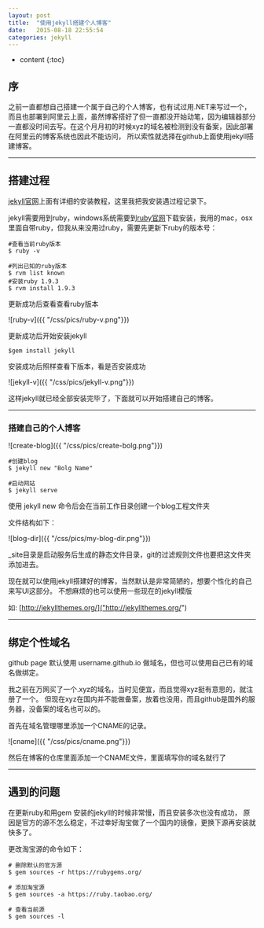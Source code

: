 ```yaml
---
layout: post
title:  "使用jekyll搭建个人博客"
date:   2015-08-18 22:55:54
categories: jekyll 
---
```



* content
{:toc}

## 序


之前一直都想自己搭建一个属于自己的个人博客，也有试过用.NET来写过一个， 而且也部署到阿里云上面，虽然博客搭好了但一直都没开始动笔，因为编辑器部分一直都没时间去写。在这个月月初的时候xyz的域名被检测到没有备案，因此部署在阿里云的博客系统也因此不能访问， 所以索性就选择在github上面使用jekyll搭建博客。

---

## 搭建过程

[jekyll官网](http://jekyllrb.com/)上面有详细的安装教程，这里我把我安装遇过程记录下。

jekyll需要用到ruby，windows系统需要到[ruby官网](https://www.ruby-lang.org/en/downloads/)下载安装，我用的mac，osx里面自带ruby，但我从来没用过ruby，需要先更新下ruby的版本号：

	#查看当前ruby版本
	$ ruby -v

	#列出已知的ruby版本
	$ rvm list known
	#安装ruby 1.9.3
	$ rvm install 1.9.3


更新成功后查看查看ruby版本

![ruby-v]({{ "/css/pics/ruby-v.png"}})

更新成功后开始安装jekyll

	$gem install jekyll

安装成功后照样查看下版本，看是否安装成功

![jekyll-v]({{ "/css/pics/jekyll-v.png"}})

这样jekyll就已经全部安装完毕了，下面就可以开始搭建自己的博客。

---

### 搭建自己的个人博客

![create-blog]({{ "/css/pics/create-bolg.png"}})

	#创建blog
	$ jekyll new "Bolg Name"

	#启动网站
	$ jekyll serve

使用  jekyll new 命令后会在当前工作目录创建一个blog工程文件夹

文件结构如下：

![blog-dir]({{ "/css/pics/my-blog-dir.png"}})


_site目录是启动服务后生成的静态文件目录，git的过滤规则文件也要把这文件夹添加进去。

现在就可以使用jekyll搭建好的博客，当然默认是非常简陋的，想要个性化的自己来写UI这部分。
不想麻烦的也可以使用一些现在的jekyll模版

如: [http://jekyllthemes.org/]("http://jekyllthemes.org/")

---

## 绑定个性域名
github page 默认使用 username.github.io 做域名，但也可以使用自己已有的域名做绑定。

我之前在万网买了一个.xyz的域名，当时见便宜，而且觉得xyz挺有意思的，就注册了一个。
但现在xyz在国内并不能做备案，放着也没用，而且github是国外的服务器，没备案的域名也可以的。

首先在域名管理哪里添加一个CNAME的记录。

![cname]({{ "/css/pics/cname.png"}})

然后在博客的仓库里面添加一个CNAME文件，里面填写你的域名就行了

---

## 遇到的问题

在更新ruby和用gem 安装的jekyll的时候非常慢，而且安装多次也没有成功， 原因是官方的源不怎么稳定，不过幸好淘宝做了一个国内的镜像，更换下源再安装就快多了。

更改淘宝源的命令如下：

	# 删除默认的官方源	
	$ gem sources -r https://rubygems.org/

	# 添加淘宝源
	$ gem sources -a https://ruby.taobao.org/

	# 查看当前源
	$ gem sources -l 




